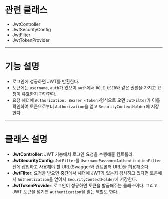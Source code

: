 # 관련 클래스

* JwtController
* JwtSecurityConfig
* JwtFilter
* JwtTokenProvider

---

# 기능 설명

* 로그인에 성공하면 JWT를 반환한다.
* 토큰에는 `username`, `auth`가 있으며 `auth`에서 `ROLE_USER`와 같은 권한을 가지고 요청이 유효한지 판단한다.
* 요청 헤더에 `Authorization: Bearer <token>`형식으로 오면 `JwtFilter`가 이를 확인하여 토큰으로부터 `Authorization`을 얻고 `SecurityContextHolder`에
  저장한다.

---

# 클래스 설명

* **JwtController**: JWT 기능에서 로그인 요청을 수행해줄 컨트롤러.
* **JwtSecurityConfig**: `JwtFilter`를 `UsernamePasswordAuthenticationFilter` 전에 삽입하고 사용해야 할 URL(Swagger와 컨트롤러 URL)을
  허용해준다.
* **JwtFilter**: 요청을 받으면 중간에서 헤더에 JWT가 있는지 검사하고 있다면 토큰에서 `Authentication`을 얻어서 `SecurityContextHolder`에 저장한다.
* **JwtTokenProvider**: 로그인이 성공하면 토큰을 발급해주는 클래스이다. 그리고 JWT 토큰을 넘기면 `Authentication`을 얻는 역할도 한다.